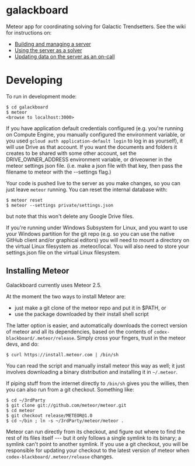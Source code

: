 galackboard
===========

Meteor app for coordinating solving for Galactic Trendsetters. See the wiki for instructions on:
* [Building and managing a server](https://github.com/Torgen/codex-blackboard/wiki/Operations)
* [Using the server as a solver](https://github.com/Torgen/codex-blackboard/wiki/Solving)
* [Updating data on the server as an on-call](https://github.com/Torgen/codex-blackboard/wiki/Oncall)
  
Developing
==========

To run in development mode:

    $ cd galackboard
    $ meteor
    <browse to localhost:3000>

If you have application default credentials configured (e.g. you're running on
Compute Engine, you manually configured the environment variable, or you used
`gcloud auth application-default login` to log in as yourself), it will use
Drive as that account. If you want the documents and folders it creates to be
shared with some other account, set the DRIVE_OWNER_ADDRESS environment
variable, or driveowner in the meteor settings json file. (i.e. make a json
file with that key, then pass the filename to meteor with the --settings flag.)

Your code is pushed live to the server as you make changes, so
you can just leave `meteor` running. You can reset the internal database with:

    $ meteor reset
    $ meteor --settings private/settings.json

but note that this won't delete any Google Drive files.

If you're running under Windows Subsystem for Linux, and you want to use your
Windows partition for the git repo (e.g. so you can use the native GitHub
client and/or graphical editors) you will need to mount a directory on the
virtual Linux filesystem as .meteor/local. You will also need to store your
settings.json file on the virtual Linux filesystem.

## Installing Meteor

Galackboard currently uses Meteor 2.5.

At the moment the two ways to install Meteor are:

* just make a git clone of the meteor repo and put it in $PATH, or
* use the package downloaded by their install shell script

The latter option is easier, and automatically downloads the correct
version of meteor and all its dependencies, based on the contents of
`codex-blackboard/.meteor/release`.  Simply cross your fingers, trust
in the meteor devs, and do:

    $ curl https://install.meteor.com | /bin/sh

You can read the script and manually install meteor this way as well;
it just involves downloading a binary distribution and installing it
in `~/.meteor`.

If piping stuff from the internet directly to `/bin/sh` gives you the
willies, then you can also run from a git checkout.  Something like:

    $ cd ~/3rdParty
    $ git clone git://github.com/meteor/meteor.git
    $ cd meteor
    $ git checkout release/METEOR@1.0
    $ cd ~/bin ; ln -s ~/3rdParty/meteor/meteor .

Meteor can run directly from its checkout, and figure out where to
find the rest of its files itself --- but it only follows a single symlink
to its binary; a symlink can't point to another symlink.  If you use a
git checkout, you will be responsible for updating your checkout to
the latest version of meteor when `codex-blackboard/.meteor/release`
changes.
